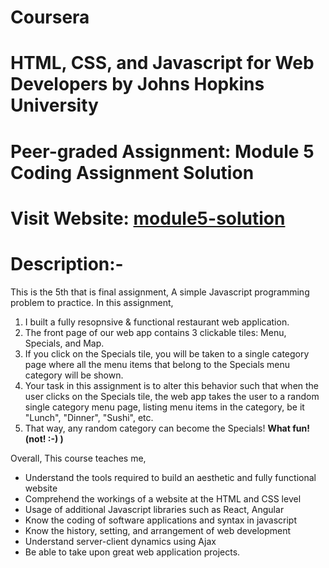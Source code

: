 # Coursera
# HTML, CSS, and Javascript for Web Developers by Johns Hopkins University 
# Peer-graded Assignment: Module 5 Coding Assignment Solution
# Visit Website: [module5-solution](https://pranabkumarsahoo.github.io/module5-solution)
# Description:-
  This is the 5th that is final assignment, 
  A simple Javascript programming problem to practice.
  In this assignment,
  1. I built a fully resopnsive & functional restaurant web application. 
  2. The front page of our web app contains 3 clickable tiles: Menu, Specials, and Map. 
  3. If you click on the Specials tile, you will be taken to a single category page where all the menu items that belong to the Specials menu category will be shown. 
  4. Your task in this assignment is to alter this behavior such that when the user clicks on the Specials tile, the web app takes the user to a random single category menu page, listing menu items in the category, be it "Lunch", "Dinner", "Sushi", etc. 
  5. That way, any random category can become the Specials! 
  **What fun! (not! :-) )**
  
 Overall, This course teaches me,
  
* Understand the tools required to build an aesthetic and fully functional website
* Comprehend the workings of a website at the HTML and CSS level
* Usage of additional Javascript libraries such as React, Angular
* Know the coding of software applications and syntax in javascript
* Know the history, setting, and arrangement of web development
* Understand server-client dynamics using Ajax
* Be able to take upon great web application projects.
